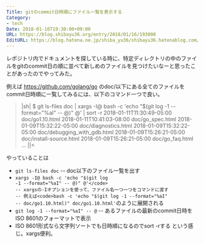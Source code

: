 ```yaml
---
Title: gitのcommit日時順にファイル一覧を表示する
Category:
- tech
Date: 2018-01-16T19:30:00+09:00
URL: https://blog.shibayu36.org/entry/2018/01/16/193000
EditURL: https://blog.hatena.ne.jp/shiba_yu36/shibayu36.hatenablog.com/atom/entry/8599973812338022486
---
```


レポジトリ内でドキュメントを探している時に、特定ディレクトリの中のファイルをgitのcommit日の順に並べて新しめのファイルを見つけたいなーと思ったことがあったのでやってみた。

例えば https://github.com/golang/go のdoc/以下にある全てのファイルをcommit日時順に一覧してみるには、以下のコマンド一つで良い。

>|sh|
$ git ls-files doc | xargs -I@ bash -c 'echo "$(git log -1 --format="%aI" -- @)" @' | sort -r
2018-01-11T11:30:49-05:00 doc/go1.10.html
2018-01-11T10:41:03-08:00 doc/go_spec.html
2018-01-09T15:32:22-05:00 doc/diagnostics.html
2018-01-09T15:32:22-05:00 doc/debugging_with_gdb.html
2018-01-09T15:26:21-05:00 doc/install-source.html
2018-01-09T15:26:21-05:00 doc/go_faq.html
...
||<

やっていることは
- <code>git ls-files doc</code>
-- doc以下のファイル一覧を出す
- <code>xargs -I@ bash -c 'echo "$(git log -1 --format="%aI" -- @)" @'</code>
-- xargsの-Iオプションを使って、ファイル名一つ一つをコマンドに渡す
-- 例えば<code>bash -c 'echo "$(git log -1 --format="%aI" -- doc/go1.10.html)" doc/go1.10.html'</code>のように展開される
- <code>git log -1 --format="%aI" -- @</code>
-- あるファイルの最新のcommit日時をISO 8601のフォーマットで表示
- ISO 8601形式なら文字列ソートでも日時順になるのでsort -rする
という感じ。xargs便利。
